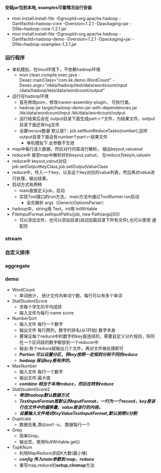 #### 安装jar包到本地, examples可看情况自行安装

* mvn install:install-file -DgroupId=org.apache.hadoop -DartifactId=hadoop-core -Dversion=1.2.1 -Dpackaging=jar -Dfile=hadoop-core-1.2.1.jar
* mvn install:install-file -DgroupId=org.apache.hadoop -DartifactId=hadoop-demo -Dversion=1.2.1 -Dpackaging=jar -Dfile=hadoop-examples-1.2.1.jar


### 运行程序
* 单机模拟，在linux环境下，不依赖hadoop环境
    * mvn clean compile exec:java -Dexec.mainClass="com.kk.demo.WordCount" -Dexec.args="/data/hadoop/test/data/wordcount/input /data/hadoop/test/data/wordcount/output"
* 运行在hadoop环境
    * 首先修改pom，修改maven-assembly-plugin， 可执行类。
    * hadoop jar target/hadoop-demo-jar-with-dependencies.jar /kk/data/wordcount/input /kk/data/wordcount/output
    * 运行结束后会在 output目录下面生成part-r-*文件，为结果文件，output目录下面还有log文件
    * 设置recuce数量 默认是1：job.setNumReduceTasks(number);这样output目录下面会有number个part-r-结果文件
        * 单机模拟下 此参数不生效
* map中每行读入数据，然后对行内容进行解析， 输出keyout,valueout
* reduce中 接受map中解析好的keyout,valout， 在reduce为keyin,valuein
* reduce中 keyout,valout对应 job.setOutputKeyClass,job.setOutputValueClass
* reduce中，传入一个key，以及这个key对应的value列表，然后再对value进行处理，输出结果。
* 启动方式有两种
    * main直接定义job，启动
    * 实现Tool接口的run方法，  main方法中通过ToolRunner.run启动
        * 会先解析 args（GenericOptionsParser）
* hadoop中，string用 Text，int用 IntWritable
* FileInputFormat.setInputPaths(job, new Path(args[0]))
    * 可以添加文件，也可以添加目录(自动加载目录下所有文件),也可以使用 通配符
### stream
### 自定义排序
### aggregate

### demo

* WordCount
    * 单词统计，  统计文件内单词个数，每行可以有多个单词
* StatStudentScore
    * 求每个学生的平均成绩
    * 输入文件为每行:name score
* NumberSort
    * 输入文件 每行一个数字
    * 输出文件 每行两列，数字的排名(从1开始) 数字本身
    * 要保证每个reduce中的数字的key是连续的，需要自定义分片规则，将同在一个区间段的数字都放到一个reducer中
    * 输出:有个reduce就输出几个文件，再对文件做处理即可
    * ***Partion 可以设置分区，将key按照一定规则分到不同的reduce***
    * ***hadoop 保证key是有序的。***
* MaxNumber
    * 输入文件 每行一个数字
    * 输出文件:最大值
    * ***combine 相当于本地reduce，然后在转到reduce***
* StatStudentScore2
    * ***修改hadoop默认数据方式***
    * ***TextInputFormat是默认的InputFormat，一行为一个record，key是该行在文件中的偏移量，value是该行的内容。***
    * ***设置输入文件格式KeyValueTextInputFormat,默认按照\t分割***
* Duplicate
    * 数据去重,类似sort -u， 数据每行一个
* Grep
    * 简单Grep，
    * 输出空，使用NullWritable.get()
* TopKNum
    * 利用MapReduce求前K大数(最小堆)
    * ***config 传入main参数到 map，reduce***
    * 重写map,reduce的***setup,cleanup***方法

